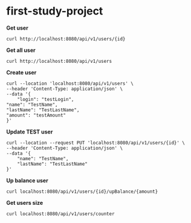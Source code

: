 # first-study-project

**Get user**

```shell
curl http://localhost:8080/api/v1/users/{id}
```

**Get all user**

```shell
curl http://localhost:8080/api/v1/users
```

**Create user**

```shell
curl --location 'localhost:8080/api/v1/users' \
--header 'Content-Type: application/json' \
--data '{
    "login": "testLogin",
"name": "TestName",
"lastName": "TestLastName",
"amount": "testAmount"
}'
```
**Update TEST user**

```shell
curl --location --request PUT 'localhost:8080/api/v1/users/{id}' \
--header 'Content-Type: application/json' \
--data '{
    "name": "TestName",
    "lastName": "TestLastName"
}'
```

**Up balance user**

```shell
curl localhost:8080/api/v1/users/{id}/upBalance/{amount}
```

**Get users size**

```shell
curl localhost:8080/api/v1/users/counter
```
